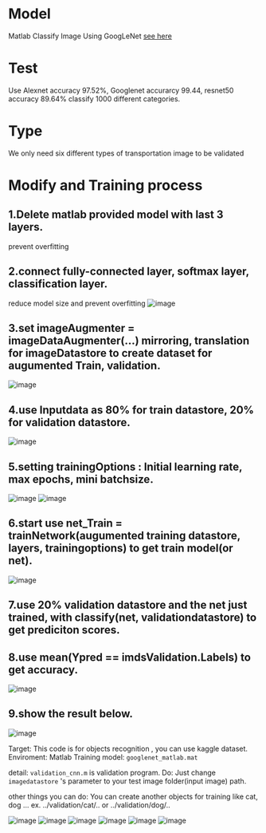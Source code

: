 # Model  
Matlab Classify Image Using GoogLeNet [see here](https://www.mathworks.com/help/deeplearning/ug/classify-image-using-googlenet.html)
# Test
Use Alexnet accuracy 97.52%, Googlenet accurarcy 99.44, resnet50 accuracy 89.64% classify 1000 different categories.
# Type  
We only need six different types of transportation image to be validated
# Modify and Training process  

## 1.Delete matlab provided model with last 3 layers. 
prevent overfitting  
## 2.connect fully-connected layer, softmax layer, classification layer.
reduce model size and prevent overfitting
![image](modify%20layers.png)
## 3.set imageAugmenter = imageDataAugmenter(...) mirroring, translation for imageDatastore to create dataset for augumented Train, validation.  
![image](data%20augmentation.png)
## 4.use Inputdata as 80% for train datastore, 20% for validation datastore.
![image](dataset8-2.png)
## 5.setting trainingOptions : Initial learning rate, max epochs, mini batchsize.
![image](training%20options.png)
![image](Training%20process.png)
## 6.start use net_Train = trainNetwork(augumented training datastore, layers, trainingoptions) to get train model(or net).  
![image](training%20result.png)
## 7.use 20% validation datastore and the net just trained, with classify(net, validationdatastore) to get prediciton scores.
## 8.use mean(Ypred == imdsValidation.Labels) to get accuracy.
![image](classify.png)
## 9.show the result below.
![image](confuse%20matrix.png)


Target: This code is for objects recognition , you can use kaggle dataset.
Enviroment: Matlab
Training model: `googlenet_matlab.mat`

detail:
`validation_cnn.m` is validation program.
Do:
Just change `imagedatastore` 's parameter to your test image folder(input image) path.

other things you can do:
You can create another objects for training like cat, dog ...
ex. ../validation/cat/.. or ../validation/dog/.. 


![image](airplane.jpg)
![image](UAV.jpg)
![image](bicycle.jpg)
![image](motobike.jpg)
![image](car.jpg)
![image](boat.jpg)
